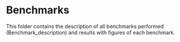 # Benchmarks

This folder contains the description of all benchmarks performed (Benchmark_description) and results with figures of each benchmark.
